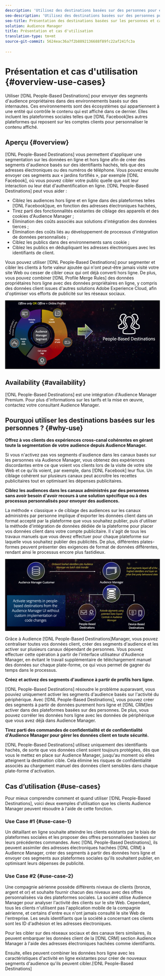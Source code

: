 ```yaml
---
description: 'Utilisez des destinations basées sur des personnes pour envoyer des segments d''audience propriétaires aux environnements basés sur les internautes. Ces environnements sont des écosystèmes qui appartiennent à une entité qui contrôle le contenu qui est affiché dans ce dernier. Elles incluent les plateformes sociales telles que Facebook et d''autres plateformes qui reposent sur les comptes client pour personnaliser le contenu affiché. '
seo-description: 'Utilisez des destinations basées sur des personnes pour envoyer des segments d''audience propriétaires aux environnements basés sur les internautes. Ces environnements sont des écosystèmes qui appartiennent à une entité qui contrôle le contenu qui est affiché dans ce dernier. Elles incluent les plateformes sociales telles que Facebook et d''autres plateformes qui reposent sur les comptes client pour personnaliser le contenu affiché.  '
seo-title: Présentation des destinations basées sur les personnes et cas d'utilisation
solution: Audience Manager
title: Présentation et cas d'utilisation
translation-type: tm+mt
source-git-commit: 5624eac36a7f2b8892136688f89fc22af241fc3a

---
```



# Présentation et cas d'utilisation {#overview-use-cases}

Utiliser [!DNL People-Based Destinations] pour envoyer des segments d'audience propriétaires dans des environnements basés sur des internautes. Ces environnements sont des écosystèmes qui appartiennent à une entité qui contrôle le contenu qui est affiché dans ce dernier. Elles incluent les plateformes sociales telles que [!DNL Facebook]les autres plateformes qui reposent sur les comptes clients pour personnaliser le contenu affiché.

## Aperçu {#overview}

[!DNL People-Based Destinations] vous permettent d'appliquer une segmentation sur les données en ligne et hors ligne afin de créer des segments d'audience basés sur des identifiants hachés, tels que des adresses électroniques ou des numéros de téléphone. Vous pouvez ensuite envoyer ces segments aux « jardins fortifiés », par exemple [!DNL Facebook], où vous pouvez cibler votre public quelle que soit leur interaction ou leur état d'authentification en ligne. [!DNL People-Based Destinations] peut vous aider :

* Ciblez les audiences hors ligne et en ligne dans des plateformes telles [!DNL Facebook]que, en fonction des adresses électroniques hachées,
* Tirez parti des fonctionnalités existantes de ciblage des appareils et des cookies d'Audience Manager ;
* Élimination des coûts associés aux solutions d'intégration des données tierces ;
* Élimination des coûts liés au développement de processus d'intégration de données personnalisés ;
* Ciblez les publics dans des environnements sans cookie ;
* Ciblez les publics en dédupliquant les adresses électroniques avec les identifiants de client.

Vous pouvez utiliser [!DNL People-Based Destinations] pour segmenter et cibler les clients à forte valeur ajoutée qui n'ont peut-être jamais visité votre site Web ou cesser de cibler ceux qui ont déjà converti hors ligne. De plus, vous pouvez combiner [!DNL Profile Merge Rules] des données propriétaires hors ligne avec des données propriétaires en ligne, y compris des données client issues d'autres solutions Adobe Experience Cloud, afin d'optimiser vos efforts de publicité sur les réseaux sociaux.

![pbd-overview](assets/pbd-overview.png)

## Availability {#availability}

[!DNL People-Based Destinations] est une intégration d'Audience Manager Premium. Pour plus d'informations sur les tarifs et la mise en œuvre, contactez votre consultant Audience Manager.

## Pourquoi utiliser les destinations basées sur les personnes ? {#why-use}

**Offrez à vos clients des expériences cross-canal cohérentes en gérant toute la segmentation de votre audience depuis Audience Manager.**

Si vous n'activez pas vos segments d'audience dans les canaux basés sur les personnes via Audience Manager, vous obtenez des expériences discordantes entre ce que voient vos clients lors de la visite de votre site Web et ce qu'ils voient, par exemple, dans [!DNL Facebook] leur flux. Un ciblage cohérent sur plusieurs canaux peut accroître les recettes publicitaires tout en optimisant les dépenses publicitaires.

**Ciblez les audiences dans les canaux administrés par des personnes sans avoir besoin d'avoir recours à une solution spécifique ou à des processus personnalisés pour envoyer des audiences.**

La méthode « classique » de ciblage des audiences sur les canaux administrés par personne implique d'exporter les données client dans un format accepté par la plateforme que vous souhaitez publier, puis d'utiliser la méthode d'intégration de données dédiée de la plateforme pour placer vos données client dans votre compte publicitaire. Il s'agit de tous les travaux manuels que vous devez effectuer pour chaque plateforme sur laquelle vous souhaitez publier des publicités. De plus, différentes plates-formes peuvent présenter des exigences de format de données différentes, rendant ainsi le processus encore plus fastidieux.

![pbd-overview](assets/pbd-diagram.png)

Grâce à Audience [!DNL People-Based Destinations]Manager, vous pouvez centraliser toutes vos données client, créer des segments d'audience et les activer sur plusieurs canaux dépendant de personnes. Vous pouvez effectuer cette opération à partir de l'interface utilisateur d'Audience Manager, en évitant le travail supplémentaire de téléchargement manuel des données sur chaque plate-forme, ce qui vous permet de gagner du temps dans le processus.

**Créez et activez des segments d'audience à partir de profils hors ligne.**

[!DNL People-Based Destinations] résoudre le problème auparavant, vous pouviez uniquement activer les segments d'audience basés sur l'activité du périphérique. Avec [!DNL People-Based Destinations], vous pouvez créer des segments à partir de données purement hors ligne et [!DNL CRM]les activer dans des plateformes basées sur des personnes. De plus, vous pouvez corréler les données hors ligne avec les données de périphérique que vous avez déjà dans Audience Manager.

**Tirez parti des commandes de confidentialité et de confidentialité d'Audience Manager pour gérer les données client en toute sécurité.**

[!DNL People-Based Destinations] utilisez uniquement des identifiants hachés, de sorte que vos données client soient toujours protégées, dès que vous le mettez en place sur Audience Manager, jusqu'au moment où elles atteignent la destination cible. Cela élimine les risques de confidentialité associés au chargement manuel des données client sensibles dans chaque plate-forme d'activation.

## Cas d’utilisation {#use-cases}

Pour mieux comprendre comment et quand utiliser [!DNL People-Based Destinations], voici deux exemples d'utilisation que les clients Audience Manager peuvent résoudre à l'aide de cette fonction.

### Use Case #1 {#use-case-1}

Un détaillant en ligne souhaite atteindre les clients existants par le biais de plateformes sociales et les proposer des offres personnalisées basées sur leurs précédentes commandes. Avec [!DNL People-Based Destinations], ils peuvent assimiler des adresses électroniques hachées [!DNL CRM] à Audience Manager, créer des segments à partir des données hors ligne et envoyer ces segments aux plateformes sociales qu'ils souhaitent publier, en optimisant leurs dépenses de publicité.

### Use Case #2 {#use-case-2}

Une compagnie aérienne possède différents niveaux de clients (bronze, argent et or) et souhaite fournir chacun des niveaux avec des offres personnalisées via des plateformes sociales. La société utilise Audience Manager pour analyser l'activité des clients sur le site Web. Cependant, tous les clients n'utilisent pas l'application mobile de la compagnie aérienne, et certains d'entre eux n'ont jamais consulté le site Web de l'entreprise. Les seuls identifiants que la société a concernant ces clients sont les ID d'adhésion et les adresses électroniques.

Pour les cibler sur des réseaux sociaux et des canaux tiers similaires, ils peuvent embarquer les données client de la [!DNL CRM] section Audience Manager à l'aide des adresses électroniques hachées comme identifiants.

Ensuite, elles peuvent combiner les données hors ligne avec les caractéristiques d'activité en ligne existantes pour créer de nouveaux segments d'audience qu'ils peuvent cibler.[!DNL People-Based Destinations]
